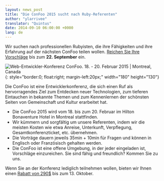 ```yaml
---
layout: news_post
title: "Die ConFoo 2015 sucht nach Ruby-Referenten"
author: "ylarrivee"
translator: "Quintus"
date: 2014-09-10 06:00:00 +0000
lang: de
---
```


Wir suchen nach professionellen Rubyisten, die ihre Fähigkeiten und
ihre Erfahrung auf der nächsten ConFoo teilen wollen. [Reichen Sie
Ihre Vorschläge][1] bis zum **22. September** ein.

![Web-Entwickler-Konferenz ConFoo. 18. - 20. Februar 2015 &#124; Montreal, Canada][logo]{: style="border:0; float:right; margin-left:20px;" width="180" height="130"}

Die ConFoo ist eine Entwicklerkonferenz, die sich einen Ruf als
hervorragendes Ziel zum Entdecken neuer Technologien, zum tieferen
Eintauchen in bekannte Themen und zum Kennenlernen der schönsten
Seiten von Gemeinschaft und Kultur erarbeitet hat.

 * Die ConFoo 2015 wird vom 18. bis zum 20. Februar im Hilton Bonaventure Hotel in Montreal stattfinden.
 * Wir kümmern und sorgfältig um unsere Referenten, indem wir die meisten Kosten wie etwa Anreise, Unterkunft, Verpflegung, Gesamtkonferenzticket, etc. übernehmen.
 * Die Vorträge dauern jeweils 35min + 10min für Fragen und können in Englisch oder Französisch gehalten werden.
 * Die ConFoo ist eine offene Umgebung, in der jeder eingeladen ist,
   Vorschläge einzureichen. Sie sind fähig und freundlich? Kommen Sie zu uns.

Wenn Sie an der Konferenz lediglich teilnehmen wollen, bieten wir
Ihnen einen [Rabatt von 290$][2] bis zum 13. Oktober.

[logo]: http://confoo.ca/images/propaganda/2015/en/like.gif
[1]: http://confoo.ca/en/call-for-papers
[2]: http://confoo.ca/en/register
